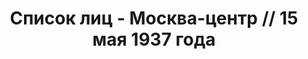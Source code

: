---
title: Список лиц - Москва-центр // 15 мая 1937 года
description: РГАСПИ, ф.17, т.1, оп.171, дело 409, лист 130
images:
- /disk/pictures/v01/17-171-409-130.jpg
- /disk/pictures/v01/17-171-409-131.jpg
- /disk/pictures/v01/17-171-409-132.jpg
- /disk/pictures/v01/17-171-409-133.jpg
- /disk/pictures/v01/17-171-409-134.jpg
- /disk/pictures/v01/17-171-409-135.jpg
---